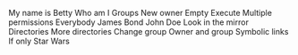My name is Betty
Who am I
Groups
New owner
Empty
Execute
Multiple permissions
Everybody
James Bond
John Doe
Look in the mirror
Directories
More directories
Change group
Owner and group
 Symbolic links
If only
Star Wars
